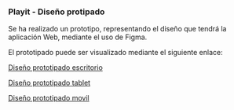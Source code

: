 ### Playit - Diseño protipado

Se ha realizado un prototipo, representando el diseño que tendrá la aplicación Web, mediante el uso de Figma.

El prototipado puede ser visualizado mediante el siguiente enlace:

[Diseño prototipado escritorio](https://www.figma.com/file/pNzKwpsqY6xHG20ibmfjEo/Proyecto?node-id=0%3A1)

[Diseño prototipado tablet](https://www.figma.com/file/pNzKwpsqY6xHG20ibmfjEo/Proyecto?node-id=2%3A2)

[Diseño prototipado movil](https://www.figma.com/file/pNzKwpsqY6xHG20ibmfjEo/Proyecto?node-id=2%3A3)